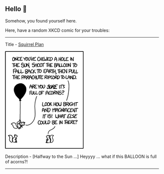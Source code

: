 ## Hello 👀

Somehow, you found yourself here.

Here, have a random XKCD comic for your troubles:

-----------------------------------

Title - [Squirrel Plan](https://xkcd.com/1503)

![Squirrel Plan](./random_comic.png)

Description - [Halfway to the Sun ...] Heyyyy ... what if this BALLOON is full of acorns?!

-----------------------------------